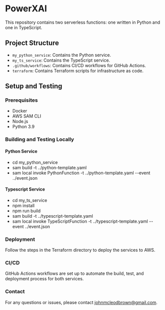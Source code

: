 # PowerXAI

This repository contains two serverless functions: one written in Python and one in TypeScript.

## Project Structure

- `my_python_service`: Contains the Python service.
- `my_ts_service`: Contains the TypeScript service.
- `.github/workflows`: Contains CI/CD workflows for GitHub Actions.
- `terraform`: Contains Terraform scripts for infrastructure as code.

## Setup and Testing

### Prerequisites

- Docker
- AWS SAM CLI
- Node.js
- Python 3.9

### Building and Testing Locally

#### Python Service

- cd my_python_service
- sam build -t ../python-template.yaml
- sam local invoke PythonFunction -t ../python-template.yaml --event ../event.json

#### Typescript Service

- cd my_ts_service
- npm install
- npm run build
- sam build -t ../typescript-template.yaml
- sam local invoke TypeScriptFunction -t ../typescript-template.yaml --event ../event.json

### Deployment
Follow the steps in the Terraform directory to deploy the services to AWS.

### CI/CD
GitHub Actions workflows are set up to automate the build, test, and deployment process for both services.

### Contact
For any questions or issues, please contact johnmcleodbrown@gmail.com.

